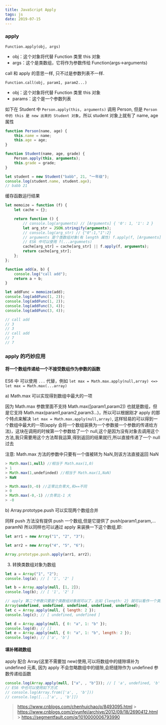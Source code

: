```yaml
---
title: JavaScript Apply
tags: js
date: 2019-07-15
---
```


### apply

`Function.apply(obj, args)`

-   obj：这个对象将代替 Function 类里 this 对象
-   args：这个是类数组，它将作为参数传给 Function(args->arguments)

call 和 apply 的意思一样, 只不过是参数列表不一样.

`Function.call(obj, param1, param2...)`

-   obj：这个对象将代替 Function 类里 this 对象
-   params：这个是一个参数列表

如下在 Student 中 `Person.apply(this, arguments)` 调用 Person, 但是 `Person 中的 this 是 new 出来的 Student 对象`，所以 student 对象上就有了 name, age 属性

```js
function Person(name, age) {
    this.name = name;
    this.age = age;
}

function Student(name, age, grade) {
    Person.apply(this, arguments);
    this.grade = grade;
}

let student = new Student("babb", 21, "一年级");
console.log(student.name, student.age);
// babb 21
```

缓存函数运行结果

```js
let memoize = function (f) {
    let cache = {};

    return function () {
        // console.log(arguments) // [Arguments] { '0': 1, '1': 2 }
        let arg_str = JSON.stringify(arguments);
        // console.log(arg_str) // {"0":1,"1":2}
        // arguments 是个类数组对象(有 length 属性) f.apply(f, [Arguments] { '0': 1, '1': 2 }) <=> f(1, 2)
        // ES6 中可以使用 f(...argumnets)
        cache[arg_str] = cache[arg_str] || f.apply(f, arguments);
        return cache[arg_str];
    };
};

function add(a, b) {
    console.log("call add");
    return a + b;
}

let addFunc = memoize(add);
console.log(addFunc(1, 2));
console.log(addFunc(1, 2));
console.log(addFunc(3, 4));
console.log(addFunc(3, 4));

// call add
// 3
// 3
// call add
// 7
// 7
```

### apply 的巧妙应用

#### 将一个数组传递给一个不接受数组作为参数的函数

ES6 中 可以使用 `...` 代替，例如 `let max = Math.max.apply(null,array) <=> let max = Math.max(...array)`

a) Math.max 可以实现得到数组中最大的一项

因为 Math.max 参数里面不支持 Math.max([param1,param2]) 也就是数组，但是它支持 Math.max(param1,param2,param3…)，所以可以根据刚才 apply 的那个特点来解决 `let max = Math.max.apply(null,array)`, 这样轻易的可以得到一个数组中最大的一项(apply 会将一个数组装换为一个参数接一个参数的传递给方法)，这块在调用的时候第一个参数给了一个 null,这个是因为没有对象去调用这个方法,我只需要用这个方法帮我运算,得到返回的结果就行,所以直接传递了一个 null 过去

注意: Math.max 方法的参数中只要有一个值被转为 NaN,则该方法直接返回 NaN

```js
> Math.max(1,null) //相当于 Math.max(1,0)
> 1
> Math.max(1,undefinded) //相当于 Math.max(1,NaN)
> NaN

> Math.max(0,-0) //正零比负零大,和==不同
> 0
> Math.max(-0,-1) //负零比-1 大
> -0
```

b) Array.prototype.push 可以实现两个数组合并

同样 push 方法没有提供 push 一个数组,但是它提供了 push(param1,param,…paramN) 所以同样也可以通过 apply 来装换一下这个数组,即:

```js
let arr1 = new Array("1", "2", "3");

let arr2 = new Array("4", "5", "6");

Array.prototype.push.apply(arr1, arr2);
```

3. 转换类数组对象为数组

```js
let a = Array("1", "2");
console.log(a); // [ '1', '2' ]

let b = Array.apply(null, [1, 2]);
console.log(b); // [ '1', '2' ]

// apply 第二个参数只要是个类数组对象就可以了，比如 {length: 2} 就可以看作一个类数组对象，长度是 2，每个元素是 undefined; 所以，Array.apply(null, { length: 2}) 相当于 Array(undefined, undefined)
Array(undefined, undefined, undefined, undefined, undefined);
let c = Array.apply(null, { length: 2 });
console.log(c); // [ undefined, undefined ]

let d = Array.apply(null, { 0: "a", 1: "b" });
console.log(d); // []
let e = Array.apply(null, { 0: "a", 1: "b", length: 2 });
console.log(e); // ['a', 'b']
```

#### 填补稀疏数组

apply 配合 Array(这里不需要加 new)使用,可以将数组中的缝隙填补为 undefined 元素, 因为 apply 不会忽略数组中的缝隙,会把缝隙作为 undefined 参数传递给函数

```js
console.log(Array.apply(null, ["a", , "b"])); // [ 'a', undefined, 'b' ]
// ES6 中也可以使用如下方式
// console.log(Array.from(['a', , 'b']))
// console.log([...['a', , 'b']])
```

> https://www.cnblogs.com/chenhuichao/p/8493095.html > https://www.cnblogs.com/ziyunfei/archive/2012/09/18/2690412.html > https://segmentfault.com/q/1010000006793990
